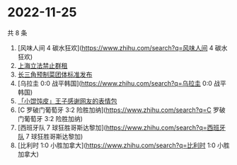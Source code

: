 # 2022-11-25

共 8 条

<!-- BEGIN ZHIHUSEARCH -->
<!-- 最后更新时间 Fri Nov 25 2022 02:26:35 GMT+0800 (China Standard Time) -->
1. [风味人间 4 碳水狂欢](https://www.zhihu.com/search?q=风味人间 4 碳水狂欢)
1. [上海立法禁止群租](https://www.zhihu.com/search?q=上海立法禁止群租)
1. [长三角预制菜团体标准发布](https://www.zhihu.com/search?q=长三角预制菜团体标准发布)
1. [乌拉圭 0:0 战平韩国](https://www.zhihu.com/search?q=乌拉圭 0:0 战平韩国)
1. [「小馄饨皮」王子感谢网友的表情包](https://www.zhihu.com/search?q=「小馄饨皮」王子感谢网友的表情包)
1. [C 罗破门葡萄牙 3:2 险胜加纳](https://www.zhihu.com/search?q=C 罗破门葡萄牙 3:2 险胜加纳)
1. [西班牙队 7 球狂胜哥斯达黎加](https://www.zhihu.com/search?q=西班牙队 7 球狂胜哥斯达黎加)
1. [比利时 1:0 小胜加拿大](https://www.zhihu.com/search?q=比利时 1:0 小胜加拿大)
<!-- END ZHIHUSEARCH -->
